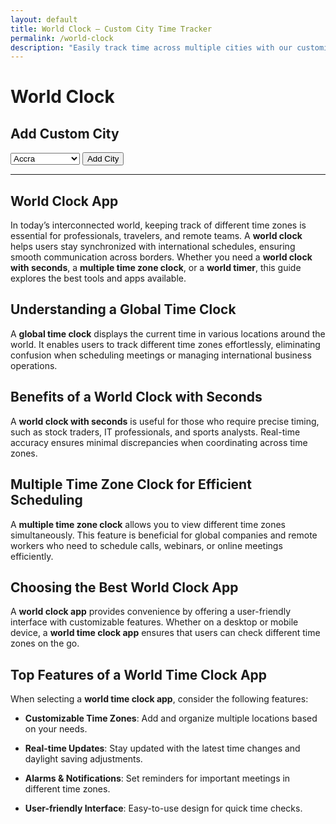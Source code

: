 ```yaml
---
layout: default
title: World Clock – Custom City Time Tracker
permalink: /world-clock
description: "Easily track time across multiple cities with our customizable world clock. Add your preferred cities, view real-time updates, and stay on schedule across time zones. Perfect for travelers, remote teams, and global businesses!"
---
```


<div class="container mt-4">
<h1 class="mb-4">World Clock</h1>
<div class="digital-clock" id="digital-clock"></div>
 <div class="clock-container" id="clock-container"></div>
<h2 class="mt-4">Add Custom City</h2>
 <div class="input-group mb-3">
 <select id="city-select" class="form-select">
<option value="Accra,0,https://flagcdn.com/gh.svg">Accra</option>
<option value="Addis Ababa,3,https://flagcdn.com/et.svg">Addis Ababa</option>
<option value="Algiers,1,https://flagcdn.com/dz.svg">Algiers</option>
<option value="Athens,2,https://flagcdn.com/gr.svg">Athens</option>
<option value="Auckland,13,https://flagcdn.com/nz.svg">Auckland</option>
<option value="Bangkok,7,https://flagcdn.com/th.svg">Bangkok</option>
<option value="Beijing,8,https://flagcdn.com/cn.svg">Beijing</option>
<option value="Berlin,1,https://flagcdn.com/de.svg">Berlin</option>
<option value="Bogotá,-5,https://flagcdn.com/co.svg">Bogotá</option>
<option value="Brisbane,10,https://flagcdn.com/au.svg">Brisbane</option>
<option value="Buenos Aires,-3,https://flagcdn.com/ar.svg">Buenos Aires</option>
<option value="Cairo,2,https://flagcdn.com/eg.svg">Cairo</option>
<option value="Casablanca,0,https://flagcdn.com/ma.svg">Casablanca</option>
<option value="Dar es Salaam,3,https://flagcdn.com/tz.svg">Dar es Salaam</option>
<option value="Delhi,5.5,https://flagcdn.com/in.svg">Delhi</option>
<option value="Havana,-5,https://flagcdn.com/cu.svg">Havana</option>
<option value="Hong Kong,8,https://flagcdn.com/hk.svg">Hong Kong</option>
<option value="Istanbul,3,https://flagcdn.com/tr.svg">Istanbul</option>
<option value="Jakarta,7,https://flagcdn.com/id.svg">Jakarta</option>
<option value="Johannesburg,2,https://flagcdn.com/za.svg">Johannesburg</option>
<option value="Kinshasa,1,https://flagcdn.com/cd.svg">Kinshasa</option>
<option value="Kolkata,5.5,https://flagcdn.com/in.svg">Kolkata</option>
<option value="Kuala Lumpur,8,https://flagcdn.com/my.svg">Kuala Lumpur</option>
<option value="Lagos,1,https://flagcdn.com/ng.svg">Lagos</option>
<option value="Lima,-5,https://flagcdn.com/pe.svg">Lima</option>
<option value="Los Angeles,-7,https://flagcdn.com/us.svg">Los Angeles</option>
<option value="Madrid,1,https://flagcdn.com/es.svg">Madrid</option>
<option value="Manila,8,https://flagcdn.com/ph.svg">Manila</option>
<option value="Melbourne,11,https://flagcdn.com/au.svg">Melbourne</option>
<option value="Mexico City,-6,https://flagcdn.com/mx.svg">Mexico City</option>
<option value="Moscow,3,https://flagcdn.com/ru.svg">Moscow</option>
<option value="Mumbai,5.5,https://flagcdn.com/in.svg">Mumbai</option>
<option value="Nairobi,3,https://flagcdn.com/ke.svg">Nairobi</option>
<option value="Paris,1,https://flagcdn.com/fr.svg">Paris</option>
<option value="Riyadh,3,https://flagcdn.com/sa.svg">Riyadh</option>
<option value="Rome,1,https://flagcdn.com/it.svg">Rome</option>
<option value="Santiago,-4,https://flagcdn.com/cl.svg">Santiago</option>
<option value="São Paulo,-3,https://flagcdn.com/br.svg">São Paulo</option>
<option value="Seoul,9,https://flagcdn.com/kr.svg">Seoul</option>
<option value="Shanghai,8,https://flagcdn.com/cn.svg">Shanghai</option>
<option value="Singapore,8,https://flagcdn.com/sg.svg">Singapore</option>
<option value="Stockholm,1,https://flagcdn.com/se.svg">Stockholm</option>
<option value="Tehran,3.5,https://flagcdn.com/ir.svg">Tehran</option>
<option value="Toronto,-4,https://flagcdn.com/ca.svg">Toronto</option>
<option value="Warsaw,1,https://flagcdn.com/pl.svg">Warsaw</option>
<option value="Wellington,13,https://flagcdn.com/nz.svg">Wellington</option>
 </select>
 <button class="btn btn-primary" onclick="addManualCity()">Add City</button>
</div>
<hr>
<div class="text-start">
<h2> World Clock App</h2>
<p>In today&rsquo;s interconnected world, keeping track of different time zones is essential for professionals, travelers, and remote teams. A <strong>world clock</strong> helps users stay synchronized with international schedules, ensuring smooth communication across borders. Whether you need a <strong>world clock with seconds</strong>, a <strong>multiple time zone clock</strong>, or a <strong>world timer</strong>, this guide explores the best tools and apps available.</p>
<h2>Understanding a Global Time Clock</h2>
<p>A <strong>global time clock</strong> displays the current time in various locations around the world. It enables users to track different time zones effortlessly, eliminating confusion when scheduling meetings or managing international business operations.</p>
<h2>Benefits of a World Clock with Seconds</h2>
<p>A <strong>world clock with seconds</strong> is useful for those who require precise timing, such as stock traders, IT professionals, and sports analysts. Real-time accuracy ensures minimal discrepancies when coordinating across time zones.</p>
<h2>Multiple Time Zone Clock for Efficient Scheduling</h2>
<p>A <strong>multiple time zone clock</strong> allows you to view different time zones simultaneously. This feature is beneficial for global companies and remote workers who need to schedule calls, webinars, or online meetings efficiently.</p>
<h2>Choosing the Best World Clock App</h2>
<p>A <strong>world clock app</strong> provides convenience by offering a user-friendly interface with customizable features. Whether on a desktop or mobile device, a <strong>world time clock app</strong> ensures that users can check different time zones on the go.</p>
<h2>Top Features of a World Time Clock App</h2>
<p>When selecting a <strong>world time clock app</strong>, consider the following features:</p>
<ul data-spread="false">
<li>
<p><strong>Customizable Time Zones</strong>: Add and organize multiple locations based on your needs.</p>
</li>
<li>
<p><strong>Real-time Updates</strong>: Stay updated with the latest time changes and daylight saving adjustments.</p>
</li>
<li>
<p><strong>Alarms &amp; Notifications</strong>: Set reminders for important meetings in different time zones.</p>
</li>
<li>
<p><strong>User-friendly Interface</strong>: Easy-to-use design for quick time checks.</p>
</li>
</ul>
</div>


 </div>


<link rel="stylesheet" href="{{ '/assets/css/world-clock.css' | relative_url }}">
<script src="{{ '/assets/js/world-clock.js' | relative_url }}"></script>
